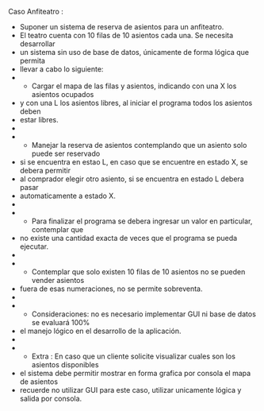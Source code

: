  Caso Anfiteatro : 
 * Suponer un sistema de reserva de asientos para un anfiteatro.
 * El teatro cuenta con 10 filas de 10 asientos cada una. Se necesita desarrollar
 * un sistema sin uso de base de datos, únicamente de forma lógica  que permita 
 * llevar a cabo lo siguiente:
 * - Cargar el mapa de las filas y asientos, indicando con una X los asientos ocupados
 * y con una L los asientos libres, al iniciar el programa todos los asientos deben 
 * estar libres.
 * 
 * - Manejar la reserva de asientos contemplando que un asiento solo puede ser reservado
 * si se encuentra en estao L, en caso que se encuentre en estado X, se debera permitir 
 * al comprador elegir otro asiento, si se encuentra en estado L debera pasar
 * automaticamente a estado X.
 * 
 * - Para finalizar el programa se debera ingresar un valor en particular, contemplar que
 * no existe una cantidad exacta de veces que el programa se pueda ejecutar.
 * 
 * - Contemplar que solo existen 10 filas de 10 asientos no se pueden vender asientos
 * fuera de esas numeraciones, no se permite sobreventa.
 * 
 * - Consideraciones: no es necesario implementar GUI ni base de datos se evaluará 100%
 * el manejo lógico en el desarrollo de la aplicación.
 * 
 * - Extra : En caso que un cliente solicite visualizar cuales son los asientos disponibles
 * el sistema debe permitir mostrar en forma grafica por consola el mapa de asientos
 * recuerde no utilizar GUI para este caso, utilizar unicamente lógica y salida por consola.
